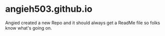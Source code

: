 # angieh503.github.io
Angied created a new Repo and it should always get a ReadMe file so folks know what's going on.

